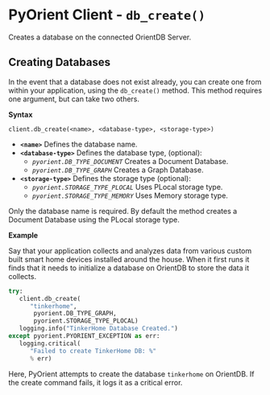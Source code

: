 
# PyOrient Client - `db_create()`

Creates a database on the connected OrientDB Server.


## Creating Databases

In the event that a database does not exist already, you can create one from within your application, using the `db_create()` method.  This method requires one argument, but can take two others.

**Syntax**

```
client.db_create(<name>, <database-type>, <storage-type>)
```

- **`<name>`** Defines the database name.
- **`<database-type>`** Defines the database type, (optional):
  - *`pyorient.DB_TYPE_DOCUMENT`* Creates a Document Database.
  - *`pyorient.DB_TYPE_GRAPH`* Creates a Graph Database.
- **`<storage-type>`** Defines the storage type (optional):
  - *`pyorient.STORAGE_TYPE_PLOCAL`* Uses PLocal storage type.
  - *`pyorient.STORAGE_TYPE_MEMORY`* Uses Memory storage type.

Only the database name is required.  By default the method creates a Document Database using the PLocal storage type.

**Example**

Say that your application collects and analyzes data from various custom built smart home devices installed around the house.  When it first runs it finds that it needs to initialize a database on OrientDB to store the data it collects.

```py
try:
   client.db_create(
      "tinkerhome",
       pyorient.DB_TYPE_GRAPH,
       pyorient.STORAGE_TYPE_PLOCAL)
   logging.info("TinkerHome Database Created.")
except pyorient.PYORIENT_EXCEPTION as err:
   logging.critical(
      "Failed to create TinkerHome DB: %" 
      % err)
```

Here, PyOrient attempts to create the database `tinkerhome` on OrientDB.  If the create command fails, it logs it as a critical error.

